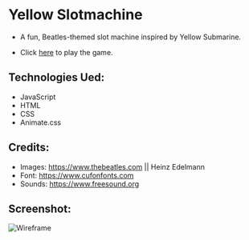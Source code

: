 # Yellow Slotmachine 

* A fun, Beatles-themed slot machine inspired by Yellow Submarine.

* Click [here](https://lincolnyouree.github.io/Yellow-Slotmachine/) to play the game.

## Technologies Ued:

* JavaScript
* HTML
* CSS
* Animate.css

## Credits: 

* Images: https://www.thebeatles.com || Heinz Edelmann
* Font: https://www.cufonfonts.com 
* Sounds: https://www.freesound.org 

## Screenshot: 

![Wireframe](https://i.imgur.com/gNwubAz.png)